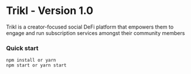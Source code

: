 # Trikl - Version 1.0

Trikl is a creator-focused social DeFi platform that empowers them to engage and run subscription services amongst their community members

### Quick start

```shell
npm install or yarn
npm start or yarn start
```
